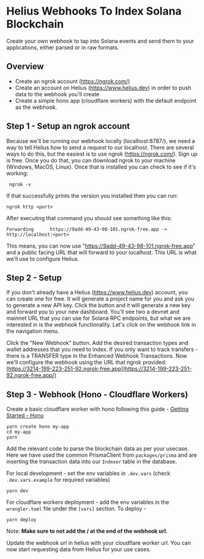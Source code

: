 # Helius Webhooks To Index Solana Blockchain

Create your own webhook to tap into Solana events and send them to your applications, either parsed or in raw formats.

## Overview

- Create an ngrok account (https://ngrok.com/)
- Create an account on Helius (https://www.helius.dev) in order to push data to the webhook you'll create
- Create a simple hono app (cloudflare workers) with the default endpoint as the webhook.

## Step 1 - Setup an ngrok account

Because we'll be running our webhook locally (localhost:8787/), we need a way to tell Helius how to send a request to our localhost. There are several ways to do this, but the easiest is to use ngrok (https://ngrok.com/). Sign up is free. Once you do that, you can download ngrok to your machine (Windows, MacOS, Linux). Once that is installed you can check to see if it's working:

     ngrok -v

If that successfully prints the version you installed then you can run:

    ngrok http <port>

After executing that command you should see something like this:

    Forwarding      https://9add-49-43-98-101.ngrok-free.app -> http://localhost:<port>

This means, you can now use "https://9add-49-43-98-101.ngrok-free.app" and a public facing URL that will forward to your localhost. This URL is what we'll use to configure Helius.

## Step 2 - Setup

If you don't already have a Helius (https://www.helius.dev) account, you can create one for free. It will generate a project name for you and ask you to generate a new API key. Click the button and it will generate a new key and forward you to your new dashboard. You'll see two a devnet and mainnet URL that you can use for Solana RPC endpoints, but what we are interested in is the webhook functionality. Let's click on the webhook link in the navigation menu.

Click the "New Webhook" button.
Add the desired transaction types and wallet addresses that you need to index.
If you only want to track transfers - there is a TRANSFER type in the Enhanced Webhook Transactions.
Now we'll configure the webhook using the URL that ngrok provided: [https://3214-199-223-251-92.ngrok-free.app](https://3214-199-223-251-92.ngrok-free.app/)

## Step 3 - Webhook (Hono - Cloudflare Workers)

Create a basic cloudflare worker with hono following this guide - [Getting Started - Hono](https://hono.dev/docs/getting-started/cloudflare-workers)

```
yarn create hono my-app
cd my-app
yarn
```

Add the relevant code to parse the blockchain data as per your usecase.
Here we have used the common PrismaClient from `packages/prisma` and are inserting the transaction data into our `Indexer` table in the database.

For local development - set the env variables in `.dev.vars` (check `.dev.vars.example` for required variables)

```
yarn dev
```

For cloudflare workers deployment - add the env variables in the `wrangler.toml` file under the `[vars]` section. To deploy -

```
yarn deploy
```

Note: **Make sure to not add the / at the end of the webhook url.**

Update the webhook url in helius with your cloudflare worker url. You can now start requesting data from Helius for your use cases.
